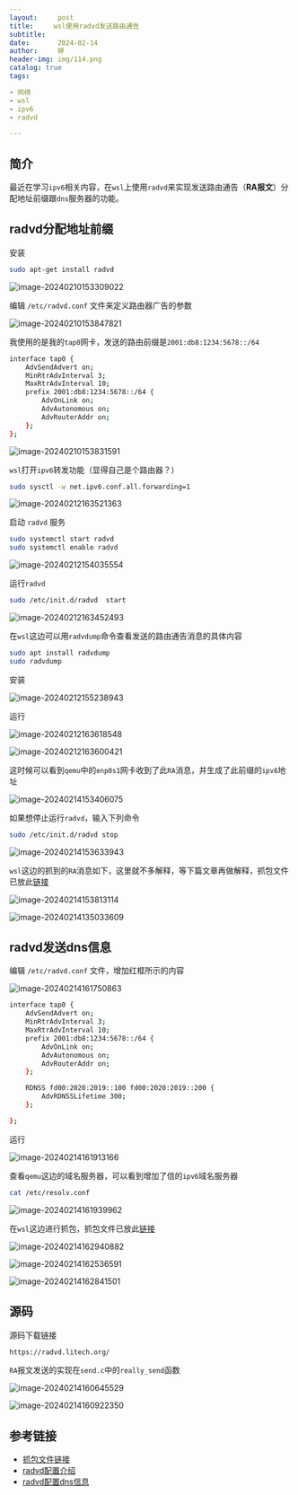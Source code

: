 ```yaml
---
layout:     post   				    
title:     wsl使用radvd发送路由通告			 
subtitle:  
date:       2024-02-14				
author:     婷                               
header-img: img/114.png 	
catalog: true 					
tags:								

- 网络
- wsl
- ipv6
- radvd

---
```






## 简介

最近在学习`ipv6`相关内容，在`wsl`上使用`radvd`来实现发送路由通告（**RA报文**）分配地址前缀跟`dns`服务器的功能。





## radvd分配地址前缀

安装

```bash
sudo apt-get install radvd
```

![image-20240210153309022](https://raw.githubusercontent.com/copyright1999/image-typora-markdown/main/ipv6/image-20240210153309022.png)



编辑 `/etc/radvd.conf` 文件来定义路由器广告的参数

![image-20240210153847821](https://raw.githubusercontent.com/copyright1999/image-typora-markdown/main/ipv6/image-20240210153847821.png)

我使用的是我的`tap0`网卡，发送的路由前缀是`2001:db8:1234:5678::/64`

```bash
interface tap0 {
    AdvSendAdvert on;
    MinRtrAdvInterval 3;
    MaxRtrAdvInterval 10;
    prefix 2001:db8:1234:5678::/64 {
        AdvOnLink on;
        AdvAutonomous on;
        AdvRouterAddr on;
    };
};

```



![image-20240210153831591](https://raw.githubusercontent.com/copyright1999/image-typora-markdown/main/ipv6/image-20240210153831591.png)



`wsl`打开`ipv6`转发功能（显得自己是个路由器？）

```bash
sudo sysctl -w net.ipv6.conf.all.forwarding=1
```



![image-20240212163521363](https://raw.githubusercontent.com/copyright1999/image-typora-markdown/main/ipv6/image-20240212163521363.png)



启动 `radvd` 服务

```bash
sudo systemctl start radvd
sudo systemctl enable radvd
```



![image-20240212154035554](https://raw.githubusercontent.com/copyright1999/image-typora-markdown/main/ipv6/image-20240212154035554.png)



运行`radvd`

```bash
sudo /etc/init.d/radvd  start
```

![image-20240212163452493](https://raw.githubusercontent.com/copyright1999/image-typora-markdown/main/ipv6/image-20240212163452493.png)



在`wsl`这边可以用`radvdump`命令查看发送的路由通告消息的具体内容

```bash
sudo apt install radvdump
sudo radvdump
```



安装

![image-20240212155238943](https://raw.githubusercontent.com/copyright1999/image-typora-markdown/main/ipv6/image-20240212155238943.png)



运行

![image-20240212163618548](https://raw.githubusercontent.com/copyright1999/image-typora-markdown/main/ipv6/image-20240212163618548.png)



![image-20240212163600421](https://raw.githubusercontent.com/copyright1999/image-typora-markdown/main/ipv6/image-20240212163600421.png)



这时候可以看到`qemu`中的`enp0s1`网卡收到了此`RA`消息，并生成了此前缀的`ipv6`地址



![image-20240214153406075](https://raw.githubusercontent.com/copyright1999/image-typora-markdown/main/ipv6/image-20240214153406075.png)



如果想停止运行`radvd`，输入下列命令

```bash
sudo /etc/init.d/radvd stop
```

![image-20240214153633943](https://raw.githubusercontent.com/copyright1999/image-typora-markdown/main/ipv6/image-20240214153633943.png)



`wsl`这边的抓到的`RA`消息如下，这里就不多解释，等下篇文章再做解释，抓包文件已放此[链接](https://github.com/copyright1999/image-typora-markdown/tree/main/ipv6)

![image-20240214153813114](https://raw.githubusercontent.com/copyright1999/image-typora-markdown/main/ipv6/image-20240214153813114.png)



![image-20240214135033609](https://raw.githubusercontent.com/copyright1999/image-typora-markdown/main/ipv6/image-20240214135033609.png)



## radvd发送dns信息

编辑 `/etc/radvd.conf` 文件，增加红框所示的内容

![image-20240214161750863](https://raw.githubusercontent.com/copyright1999/image-typora-markdown/main/ipv6/image-20240214161750863.png)



```bash
interface tap0 {
    AdvSendAdvert on;
    MinRtrAdvInterval 3;
    MaxRtrAdvInterval 10;
    prefix 2001:db8:1234:5678::/64 {
        AdvOnLink on;
        AdvAutonomous on;
        AdvRouterAddr on;
    };

    RDNSS fd00:2020:2019::100 fd00:2020:2019::200 {
        AdvRDNSSLifetime 300;
    };

};
```



运行

![image-20240214161913166](https://raw.githubusercontent.com/copyright1999/image-typora-markdown/main/ipv6/image-20240214161913166.png)



查看`qemu`这边的域名服务器，可以看到增加了信的`ipv6`域名服务器

```bash
cat /etc/resolv.conf
```



![image-20240214161939962](https://raw.githubusercontent.com/copyright1999/image-typora-markdown/main/ipv6/image-20240214161939962.png)



在`wsl`这边进行抓包，抓包文件已放此[链接](https://github.com/copyright1999/image-typora-markdown/tree/main/ipv6)

![image-20240214162940882](https://raw.githubusercontent.com/copyright1999/image-typora-markdown/main/ipv6/image-20240214162940882.png)

![image-20240214162536591](https://raw.githubusercontent.com/copyright1999/image-typora-markdown/main/ipv6/image-20240214162536591.png)



![image-20240214162841501](https://raw.githubusercontent.com/copyright1999/image-typora-markdown/main/ipv6/image-20240214162841501.png)









## 源码

源码下载链接

```bash
https://radvd.litech.org/
```

`RA`报文发送的实现在`send.c`中的`really_send`函数

![image-20240214160645529](https://raw.githubusercontent.com/copyright1999/image-typora-markdown/main/ipv6/image-20240214160645529.png)



![image-20240214160922350](https://raw.githubusercontent.com/copyright1999/image-typora-markdown/main/ipv6/image-20240214160922350.png)





## 参考链接

- [抓包文件链接](https://github.com/copyright1999/image-typora-markdown/tree/main/ipv6)
- [radvd配置介绍](https://blog.csdn.net/ttood/article/details/119213677)
- [radvd配置dns信息](https://blog.csdn.net/zdl244/article/details/109140794)
















